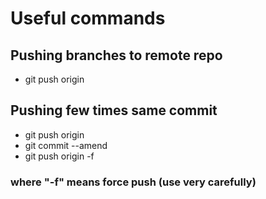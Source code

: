 # Useful commands

## Pushing branches to remote repo
- git push origin <nam of branch>

## Pushing few times same commit
- git push origin <nam of branch>
- git commit --amend
- git push origin <nam of branch> -f 
### where "-f" means force push (use very carefully)